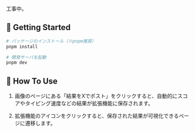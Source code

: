工事中。

## 🚀 Getting Started

```bash
# パッケージのインストール（※pnpm推奨）
pnpm install

# 開発サーバを起動
pnpm dev
```

## 🤔 How To Use

1. 画像のページにある「結果をXでポスト」をクリックすると、自動的にスコアやタイピング速度などの結果が拡張機能に保存されます。

2. 拡張機能のアイコンをクリックすると、保存された結果が可視化できるページに遷移します。

<!-- ![sushida_results](https://github.com/user-attachments/assets/53b94b58-9a50-4fe2-abce-4614f000bfb0) -->
